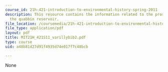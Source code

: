```yaml
---
course_id: 21h-421-introduction-to-environmental-history-spring-2011
description: This resource contains the information related to the pros and cons of
  the quabbin reservoir.
file_location: /coursemedia/21h-421-introduction-to-environmental-history-spring-2011/a48b81d27d91f4935d74e017f7c48bcb_MIT21H_421S11_varillybib2.pdf
file_type: application/pdf
layout: pdf
title: MIT21H_421S11_varillybib2.pdf
type: course
uid: a48b81d27d91f4935d74e017f7c48bcb

---
```

None